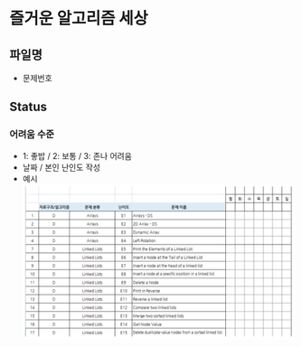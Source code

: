# 즐거운 알고리즘 세상
## 파일명
* 문제번호
## Status
### 어려움 수준
* 1: 좋밥 / 2: 보통 / 3: 존나 어려움
* 날짜 / 본인 난인도 작성
* 예시
![](https://github.com/JunHeon-Ch/BOJ_Study/blob/main/example.PNG)

